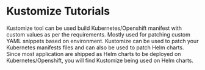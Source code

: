 # Kustomize Tutorials

Kustomize tool can be used build Kubernetes/Openshift manifest with custom values as per the requirements.
Mostly used for patching custom YAML snippets based on environment.
Kustomize can be used to patch your Kubernetes manifests files and can also be used to patch Helm charts.
Since most application are shipped as Helm charts to be deployed on Kubernetes/Openshift, you will find Kustomize being used on Helm charts.

